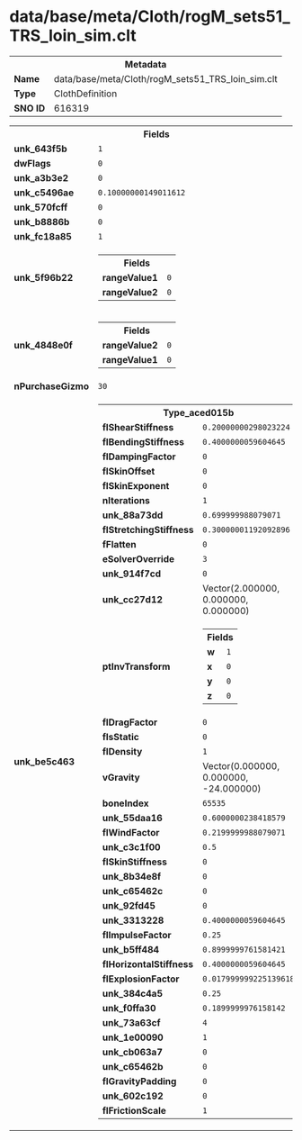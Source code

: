 <h1>data/base/meta/Cloth/rogM_sets51_TRS_loin_sim.clt</h1><table><tr><th colspan="100%">Metadata</th></tr><tr><td><b>Name</b></td><td>data/base/meta/Cloth/rogM_sets51_TRS_loin_sim.clt</td></tr><tr><td><b>Type</b></td><td>ClothDefinition</td></tr><tr><td><b>SNO ID</b></td><td>616319</td></tr></table>

<table><tr><th colspan="100%">Fields</th></tr><tr><td><b>unk_643f5b</b></td><td><code>1</code></td></tr><tr><td><b>dwFlags</b></td><td><code>0</code></td></tr><tr><td><b>unk_a3b3e2</b></td><td><code>0</code></td></tr><tr><td><b>unk_c5496ae</b></td><td><code>0.10000000149011612</code></td></tr><tr><td><b>unk_570fcff</b></td><td><code>0</code></td></tr><tr><td><b>unk_b8886b</b></td><td><code>0</code></td></tr><tr><td><b>unk_fc18a85</b></td><td><code>1</code></td></tr><tr><td><b>unk_5f96b22</b></td><td><table><tr><th colspan="100%">Fields</th></tr><tr><td><b>rangeValue1</b></td><td><code>0</code></td></tr><tr><td><b>rangeValue2</b></td><td><code>0</code></td></tr></table>

</td></tr><tr><td><b>unk_4848e0f</b></td><td><table><tr><th colspan="100%">Fields</th></tr><tr><td><b>rangeValue2</b></td><td><code>0</code></td></tr><tr><td><b>rangeValue1</b></td><td><code>0</code></td></tr></table>

</td></tr><tr><td><b>nPurchaseGizmo</b></td><td><code>30</code></td></tr><tr><td><b>unk_be5c463</b></td><td><table><tr><th colspan="100%">Type_aced015b</th></tr><tr><td><b>flShearStiffness</b></td><td><code>0.20000000298023224</code></td></tr><tr><td><b>flBendingStiffness</b></td><td><code>0.4000000059604645</code></td></tr><tr><td><b>flDampingFactor</b></td><td><code>0</code></td></tr><tr><td><b>flSkinOffset</b></td><td><code>0</code></td></tr><tr><td><b>flSkinExponent</b></td><td><code>0</code></td></tr><tr><td><b>nIterations</b></td><td><code>1</code></td></tr><tr><td><b>unk_88a73dd</b></td><td><code>0.699999988079071</code></td></tr><tr><td><b>flStretchingStiffness</b></td><td><code>0.30000001192092896</code></td></tr><tr><td><b>fFlatten</b></td><td><code>0</code></td></tr><tr><td><b>eSolverOverride</b></td><td><code>3</code></td></tr><tr><td><b>unk_914f7cd</b></td><td><code>0</code></td></tr><tr><td><b>unk_cc27d12</b></td><td>Vector(2.000000, 0.000000, 0.000000)</td></tr><tr><td><b>ptInvTransform</b></td><td><table><tr><th colspan="100%">Fields</th></tr><tr><td><b>w</b></td><td><code>1</code></td></tr><tr><td><b>x</b></td><td><code>0</code></td></tr><tr><td><b>y</b></td><td><code>0</code></td></tr><tr><td><b>z</b></td><td><code>0</code></td></tr></table>

</td></tr><tr><td><b>flDragFactor</b></td><td><code>0</code></td></tr><tr><td><b>fIsStatic</b></td><td><code>0</code></td></tr><tr><td><b>flDensity</b></td><td><code>1</code></td></tr><tr><td><b>vGravity</b></td><td>Vector(0.000000, 0.000000, -24.000000)</td></tr><tr><td><b>boneIndex</b></td><td><code>65535</code></td></tr><tr><td><b>unk_55daa16</b></td><td><code>0.6000000238418579</code></td></tr><tr><td><b>flWindFactor</b></td><td><code>0.2199999988079071</code></td></tr><tr><td><b>unk_c3c1f00</b></td><td><code>0.5</code></td></tr><tr><td><b>flSkinStiffness</b></td><td><code>0</code></td></tr><tr><td><b>unk_8b34e8f</b></td><td><code>0</code></td></tr><tr><td><b>unk_c65462c</b></td><td><code>0</code></td></tr><tr><td><b>unk_92fd45</b></td><td><code>0</code></td></tr><tr><td><b>unk_3313228</b></td><td><code>0.4000000059604645</code></td></tr><tr><td><b>flImpulseFactor</b></td><td><code>0.25</code></td></tr><tr><td><b>unk_b5ff484</b></td><td><code>0.8999999761581421</code></td></tr><tr><td><b>flHorizontalStiffness</b></td><td><code>0.4000000059604645</code></td></tr><tr><td><b>flExplosionFactor</b></td><td><code>0.017999999225139618</code></td></tr><tr><td><b>unk_384c4a5</b></td><td><code>0.25</code></td></tr><tr><td><b>unk_f0ffa30</b></td><td><code>0.1899999976158142</code></td></tr><tr><td><b>unk_73a63cf</b></td><td><code>4</code></td></tr><tr><td><b>unk_1e00090</b></td><td><code>1</code></td></tr><tr><td><b>unk_cb063a7</b></td><td><code>0</code></td></tr><tr><td><b>unk_c65462b</b></td><td><code>0</code></td></tr><tr><td><b>flGravityPadding</b></td><td><code>0</code></td></tr><tr><td><b>unk_602c192</b></td><td><code>0</code></td></tr><tr><td><b>flFrictionScale</b></td><td><code>1</code></td></tr></table>

</td></tr></table>

